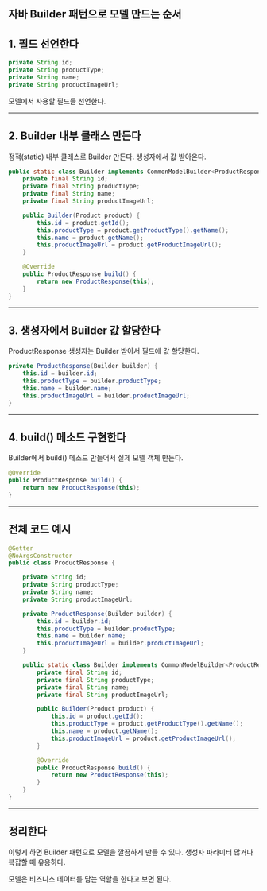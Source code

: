 
## 자바 Builder 패턴으로 모델 만드는 순서

## 1. 필드 선언한다

```java
private String id;
private String productType;
private String name;
private String productImageUrl;

```

모델에서 사용할 필드들 선언한다.

---

## 2. Builder 내부 클래스 만든다

정적(static) 내부 클래스로 Builder 만든다. 생성자에서 값 받아온다.

```java
public static class Builder implements CommonModelBuilder<ProductResponse> {
    private final String id;
    private final String productType;
    private final String name;
    private final String productImageUrl;

    public Builder(Product product) {
        this.id = product.getId();
        this.productType = product.getProductType().getName();
        this.name = product.getName();
        this.productImageUrl = product.getProductImageUrl();
    }

    @Override
    public ProductResponse build() {
        return new ProductResponse(this);
    }
}

```

---

## 3. 생성자에서 Builder 값 할당한다

ProductResponse 생성자는 Builder 받아서 필드에 값 할당한다.

```java
private ProductResponse(Builder builder) {
    this.id = builder.id;
    this.productType = builder.productType;
    this.name = builder.name;
    this.productImageUrl = builder.productImageUrl;
}

```

---

## 4. build() 메소드 구현한다

Builder에서 build() 메소드 만들어서 실제 모델 객체 만든다.

```java
@Override
public ProductResponse build() {
    return new ProductResponse(this);
}

```

---

## 전체 코드 예시

```java
@Getter
@NoArgsConstructor
public class ProductResponse {

    private String id;
    private String productType;
    private String name;
    private String productImageUrl;

    private ProductResponse(Builder builder) {
        this.id = builder.id;
        this.productType = builder.productType;
        this.name = builder.name;
        this.productImageUrl = builder.productImageUrl;
    }

    public static class Builder implements CommonModelBuilder<ProductResponse> {
        private final String id;
        private final String productType;
        private final String name;
        private final String productImageUrl;

        public Builder(Product product) {
            this.id = product.getId();
            this.productType = product.getProductType().getName();
            this.name = product.getName();
            this.productImageUrl = product.getProductImageUrl();
        }

        @Override
        public ProductResponse build() {
            return new ProductResponse(this);
        }
    }
}

```

---

## 정리한다

이렇게 하면 Builder 패턴으로 모델을 깔끔하게 만들 수 있다. 생성자 파라미터 많거나 복잡할 때 유용하다.

모델은 비즈니스 데이터를 담는 역할을 한다고 보면 된다. 